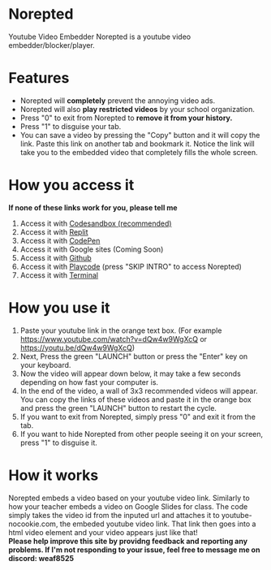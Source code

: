# Norepted
Youtube Video Embedder
Norepted is a youtube video embedder/blocker/player.
# Features
- Norepted will **completely** prevent the annoying video ads.
- Norepted will also **play restricted videos** by your school organization.
- Press "0" to exit from Norepted to **remove it from your history.**
- Press "1" to disguise your tab.
- You can save a video by pressing the "Copy" button and it will copy the link. Paste this link on another tab and bookmark it. Notice the link will take you to the embedded video that completely fills the whole screen.
# How you access it
**If none of these links work for you, please tell me**
1. Access it with [Codesandbox (recommended)](https://gzhhqm.csb.app)
2. Access it with [Replit](https://youtube-unblocker-norepted.wea-f.repl.co)
3. Access it with [CodePen](https://codepen.io/weaF_z/full/RwJVywE)
4. Access it with Google sites (Coming Soon)
5. Access it with [Github](http://wea-f.github.io/Norepted)
6. Access it with [Playcode](https://1594204.playcode.io) (press "SKIP INTRO" to access Norepted)
7. Access it with [Terminal](https://github.com/wea-f/Norepted/wiki/Run-Norepted-Locally-with-Terminal)
# How you use it
1. Paste your youtube link in the orange text box. (For example https://www.youtube.com/watch?v=dQw4w9WgXcQ or https://youtu.be/dQw4w9WgXcQ)<br>
2. Next, Press the green "LAUNCH" button or press the "Enter" key on your keyboard. <br>
3. Now the video will appear down below, it may take a few seconds depending on how fast your computer is. <br>
4. In the end of the video, a wall of 3x3 recommended videos will appear. You can copy the links of these videos and paste it in the orange box and press the green "LAUNCH" button to restart the cycle.
5. If you want to exit from Norepted, simply press "0" and exit it from the tab.
6. If you want to hide Norepted from other people seeing it on your screen, press "1" to disguise it.
# How it works
  Norepted embeds a video based on your youtube video link. Similarly to how your teacher embeds a video on Google Slides for class.
The code simply takes the video id from the inputed url and attaches it to youtube-nocookie.com, the embeded youtube video link. That link then goes into a html video element and your video appears just like that! <br>
**Please help improve this site by providng feedback and reporting any problems. If I'm not responding to your issue, feel free to message me on discord: weaf8525**
  

